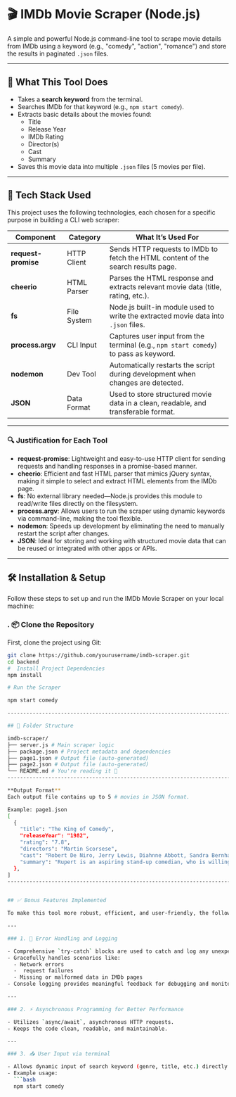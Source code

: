 # 🎬 IMDb Movie Scraper (Node.js)

A simple and powerful Node.js command-line tool to scrape movie details from IMDb using a keyword (e.g., "comedy", "action", "romance") and store the results in paginated `.json` files.

-------------------------------------------------------

## 📖 What This Tool Does

- Takes a **search keyword** from the terminal.
- Searches IMDb for that keyword (e.g., `npm start comedy`).
- Extracts basic details about the movies found:
  - Title
  - Release Year
  - IMDb Rating
  - Director(s)
  - Cast
  - Summary
- Saves this movie data into multiple `.json` files (5 movies per file).

----------------------------------------------------------------------------------------------------------------------------

## 🧰 Tech Stack Used

This project uses the following technologies, each chosen for a specific purpose in building a CLI web scraper:

| Component           | Category    | What It’s Used For                                                                   |
| ------------------- | ----------- | ------------------------------------------------------------------------------------ |
| **request-promise** | HTTP Client | Sends HTTP requests to IMDb to fetch the HTML content of the search results page.    |
| **cheerio**         | HTML Parser | Parses the HTML response and extracts relevant movie data (title, rating, etc.).     |
| **fs**              | File System | Node.js built-in module used to write the extracted movie data into `.json` files.   |
| **process.argv**    | CLI Input   | Captures user input from the terminal (e.g., `npm start comedy`) to pass as keyword. |
| **nodemon**         | Dev Tool    | Automatically restarts the script during development when changes are detected.      |
| **JSON**            | Data Format | Used to store structured movie data in a clean, readable, and transferable format.   |

---

### 🔍 Justification for Each Tool

- **request-promise**: Lightweight and easy-to-use HTTP client for sending requests and handling responses in a promise-based manner.
- **cheerio**: Efficient and fast HTML parser that mimics jQuery syntax, making it simple to select and extract HTML elements from the IMDb page.
- **fs**: No external library needed—Node.js provides this module to read/write files directly on the filesystem.
- **process.argv**: Allows users to run the scraper using dynamic keywords via command-line, making the tool flexible.
- **nodemon**: Speeds up development by eliminating the need to manually restart the script after changes.
- **JSON**: Ideal for storing and working with structured movie data that can be reused or integrated with other apps or APIs.

---------------------------------------------------------------------------------------------------------

## 🛠️ Installation & Setup

Follow these steps to set up and run the IMDb Movie Scraper on your local machine:

### . 📦 Clone the Repository

First, clone the project using Git:

```bash
git clone https://github.com/yourusername/imdb-scraper.git
cd backend
#  Install Project Dependencies
npm install

# Run the Scraper

npm start comedy

----------------------------------------------------------------------------------------------------------------------

## 📂 Folder Structure

imdb-scraper/
├── server.js # Main scraper logic
├── package.json # Project metadata and dependencies
├── page1.json # Output file (auto-generated)
├── page2.json # Output file (auto-generated)
└── README.md # You're reading it 🙂
--------------------------------------------------------------------------------------------------------------------------

**Output Format**
Each output file contains up to 5 # movies in JSON format.

Example: page1.json
[
  {
    "title": "The King of Comedy",
    "releaseYear": "1982",
    "rating": "7.8",
    "directors": "Martin Scorsese",
    "cast": "Robert De Niro, Jerry Lewis, Diahnne Abbott, Sandra Bernhard, Ed Herlihy",
    "summary": "Rupert is an aspiring stand-up comedian, who is willing to go the extra mile...."
  },
]
----------------------------------------------------------------------------------------------------------------


## ✅ Bonus Features Implemented

To make this tool more robust, efficient, and user-friendly, the following advanced features have been added:

---

### 1. 🛑 Error Handling and Logging

- Comprehensive `try-catch` blocks are used to catch and log any unexpected errors.
- Gracefully handles scenarios like:
  - Network errors
  -  request failures
  - Missing or malformed data in IMDb pages
- Console logging provides meaningful feedback for debugging and monitoring.

---

### 2. ⚡ Asynchronous Programming for Better Performance

- Utilizes `async/await`, asynchronous HTTP requests.
- Keeps the code clean, readable, and maintainable.

---

### 3. 📥 User Input via terminal

- Allows dynamic input of search keyword (genre, title, etc.) directly from the terminal.
- Example usage:
  ```bash
  npm start comedy
